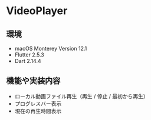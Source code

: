 # VideoPlayer

## 環境
- macOS Monterey Version 12.1
- Flutter 2.5.3
- Dart 2.14.4

## 機能や実装内容
- ローカル動画ファイル再生（再生 / 停止 / 最初から再生）
- プログレスバー表示
- 現在の再生時間表示
